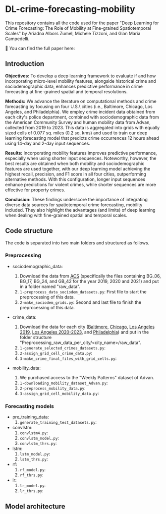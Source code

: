 # DL-crime-forecasting-mobility

This repository contains all the code used for the paper "Deep Learning for Crime Forecasting: The Role of Mobility at Fine-grained Spatiotemporal Scales" by Ariadna Albors Zumel, Michele Tizzoni, and Gian Maria Campedelli.

📄 You can find the full paper here:

## Introduction

**Objectives:** To develop a deep learning framework to evaluate if and how incorporating micro-level mobility features, alongside historical crime and sociodemographic data, enhances predictive performance in crime forecasting at fine-grained spatial and temporal resolutions.

**Methods:** We advance the literature on computational methods and crime forecasting by focusing on four U.S.\ cities (i.e., Baltimore, Chicago, Los Angeles, and Philadelphia). We employ crime incident data obtained from each city's police department, combined with sociodemographic data from the American Community Survey and human mobility data from Advan, collected from 2019 to 2023. This data is aggregated into grids with equally sized cells of 0.077 sq. miles (0.2 sq. kms) and used to train our deep learning forecasting model that predicts crime occurrences 12 hours ahead using 14-day and 2-day input sequences.

**Results:** Incorporating mobility features improves predictive performance, especially when using shorter input sequences. Noteworthy, however, the best results are obtained when both mobility and sociodemographic features are used together, with our deep learning model achieving the highest recall, precision, and F1 score in all four cities, outperforming alternative methods. With this configuration, longer input sequences enhance predictions for violent crimes, while shorter sequences are more effective for property crimes.

**Conclusion:** These findings underscore the importance of integrating diverse data sources for spatiotemporal crime forecasting, mobility included. They also highlight the advantages (and limits) of deep learning when dealing with fine-grained spatial and temporal scales.


## Code structure

The code is separated into two main folders and structured as follows.

### Preprocessing
- sociodemographic_data:
  1. Download the data from [ACS](https://www2.census.gov/geo/tiger/TIGER_DP/) (specifically the files containing BG_06, BG_17, BG_24, and GB_42 for the year 2019, 2020 and 2021) and put in a folder named "raw_data".
  2. `1-preprocess_data_sociodem_datasets.py`: First file to start the preprocessing of this data.
  3. `2-make_sociodem_grids.py`: Second and last file to finish the preprocessing of this data.
 
- crime_data:
  1. Download the data for each city ([Baltimore](https://data.baltimorecity.gov/datasets/baltimore::part-1-crime-data-legacy-srs/about), [Chicago](https://data.cityofchicago.org/Public-Safety/Crimes-2001-to-Present/ijzp-q8t2/about_data), [Los Angeles 2019](https://data.lacity.org/Public-Safety/Crime-Data-from-2010-to-2019/63jg-8b9z/about_data), [Los Angeles 2020-2023](https://data.lacity.org/Public-Safety/Crime-Data-from-2020-to-Present/2nrs-mtv8/about_data), and [Philadelphia](https://opendataphilly.org/datasets/crime-incidents/)) and put in the folder structure "Preprocessing_raw_data_per_city/<city_name>/raw_data".
  2. `1-generate_selected_crimes_datasets.py`:
  3. `2-assign_grid_cell_crime_data.py`:
  4. `3-make_crime_final_files_with_grid_cells.py`:
 
- mobility_data: 
  1. We purchased access to the "Weekly Patterns" dataset of Advan.
  2. `1-downloading_mobility_dataset_Advan.py`:
  3. `2-preprocess_mobility_data.py`:
  4. `3-assign_grid_cell_mobility_data.py`:

### Forecasting models
- pre_training_data:
  1. `generate_training_test_datasets.py`:
- convlstm:
  1. `convlstm4.py`:
  2. `convlstm_model.py`:
  3. `convlstm_thrs.py`:
- lstm:
  1. `lstm_model.py`:
  2. `lstm_thrs.py`:
- rf:
  1. `rf_model.py`:
  2. `rf_thrs.py`:
- lr:
  1. `lr_model.py`:
  2. `lr_thrs.py`:

## Model architecture
